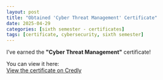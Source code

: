 ```yaml
---
layout: post
title: "Obtained 'Cyber Threat Management' Certificate"
date: 2025-04-29
categories: [sixth semester - certificates]
tags: [certificate, cybersecurity, sixth semester]
---
```


I’ve earned the **"Cyber Threat Management"** certificate!

You can view it here:  
[View the certificate on Credly](https://www.credly.com/badges/06543eef-4d8d-429d-9157-229e98b0c45b)

